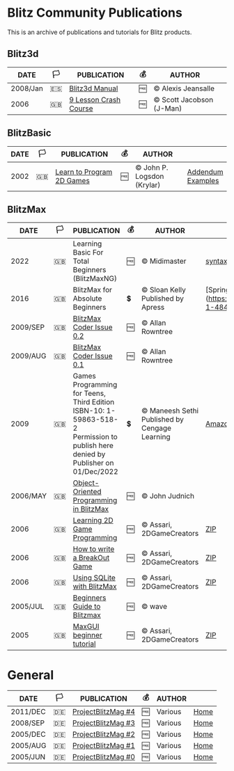 # Blitz Community Publications #
This is an archive of publications and tutorials for Blitz products.

## Blitz3d ##
| DATE | :white_flag: | PUBLICATION | :moneybag: | AUTHOR |  |
|------|--------------|-------------|------------|--------|--|
| 2008/Jan | :es: | [Blitz3d Manual](Alexis-Jeansalle/Manual-Blitz3d-Español.pdf) | :free: | &copy; Alexis Jeansalle | |
| 2006 | :uk: | [9 Lesson Crash Course](J-Man/Blitz3D_Crash_Course.pdf) | :free: | &copy; Scott Jacobson (J-Man) | 


## BlitzBasic
| DATE | :white_flag: | PUBLICATION | :moneybag: | AUTHOR |  |
|------|--------------|-------------|------------|--------|--|
| 2002 | :uk: | [Learn to Program 2D Games](Krylar/learn2programbb-final.pdf) | :free: | &copy; John P. Logsdon (Krylar)| [Addendum](Krylar/Krylar's_Games_Programming_Addendum.pdf)<br>[Examples](Krylar/ExampleCode.zip) |

## BlitzMax
| DATE | :white_flag: | PUBLICATION | :moneybag: | AUTHOR |  |
|------|--------------|-------------|------------|--------|--|
| 2022 | :uk: | Learning Basic For Total Beginners (BlitzMaxNG) | :free: | &copy; Midimaster | [syntaxbomb](https://www.syntaxbomb.com/tutorials/learning-basic-for-total-beginners-blitzmax-ng/) | 
| 2016     | :uk: | BlitzMax for Absolute Beginners | :heavy_dollar_sign: | &copy; Sloan Kelly<br>Published by Apress | [Springer Books]](https://link.springer.com/book/10.1007/978-1-4842-2523-3) |
| 2009/SEP | :uk: | [BlitzMax Coder Issue 0.2](blitzmax-coder/blitzmax-coder-02.pdf) | :free: | &copy; Allan Rowntree |
| 2009/AUG | :uk: | [BlitzMax Coder Issue 0.1](blitzmax-coder/blitzmax-coder-01.pdf) | :free: | &copy; Allan Rowntree |
| 2009     | :uk: | Games Programming for Teens, Third Edition<br>ISBN-10: 1-59863-518-2<br>Permission to publish here denied by Publisher on 01/Dec/2022| :heavy_dollar_sign: | &copy; Maneesh Sethi<br>Published by Cengage Learning | [Amazon.uk](https://www.amazon.co.uk/Game-Programming-Teens-Maneesh-Sethi/dp/1598635182) |
| 2006/MAY | :uk:| [Object-Oriented Programming in BlitzMax](john-judnich/BlitzMax_OOP_Tutorial.pdf) | :free: | &copy; John Judnich |
| 2006     | :uk: | [Learning 2D Game Programming](assari/assari-learning-2d-game-programming.md) | :free: | &copy; Assari, 2DGameCreators | [ZIP](assari/assari-learning-2d-game-programming.zip) |
| 2006     | :uk: | [How to write a BreakOut Game](assari/assari-how-to-write-a-breakout-game.md) | :free: | &copy; Assari, 2DGameCreators | [ZIP](assari/assari-how-to-write-a-breakout-game.zip) |
| 2006     | :uk: | [Using SQLite with BlitzMax](assari/assari-using-sqlite-with-blitzmax.pdf) | :free: | &copy; Assari, 2DGameCreators | [ZIP](assari/assari-using-sqlite-with-blitzmax.zip) |
| 2005/JUL | :uk: | [Beginners Guide to Blitzmax](wave/waves-blitzmax-tutorial-version-10-2005-07-22.pdf) | :free: | &copy; wave |
| 2005     | :uk: | [MaxGUI beginner tutorial](assari/assari-maxgui-beginner-tutorial.md) | :free: | &copy; Assari, 2DGameCreators | [ZIP](assari/assari-maxgui-beginner-tutorial.zip) |



# General
| DATE | :white_flag: | PUBLICATION | :moneybag: | AUTHOR |  |
|------|--------------|-------------|------------|--------|--|
| 2011/DEC | :de: | [ProjectBlitzMag #4](project-blitzmag/PBM_04.pdf) | :free: | Various | [Home](https://www.blitzforum.de/scene/pbmags/) |
| 2008/SEP | :de: | [ProjectBlitzMag #3](project-blitzmag/PBM_03.pdf) | :free: | Various | [Home](https://www.blitzforum.de/scene/pbmags/) |
| 2005/DEC | :de: | [ProjectBlitzMag #2](project-blitzmag/PBM_02.pdf) | :free: | Various | [Home](https://www.blitzforum.de/scene/pbmags/) |
| 2005/AUG | :de: | [ProjectBlitzMag #1](project-blitzmag/PBM_01.pdf) | :free: | Various | [Home](https://www.blitzforum.de/scene/pbmags/) |
| 2005/JUN | :de: | [ProjectBlitzMag #0](project-blitzmag/PBM_00.pdf) | :free: | Various | [Home](https://www.blitzforum.de/scene/pbmags/) |


